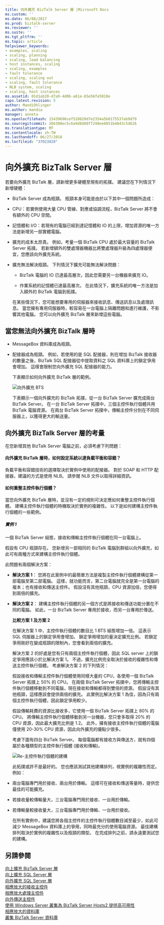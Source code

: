```yaml
---
title: 向外擴充 BizTalk Server 層 |Microsoft Docs
ms.custom: ''
ms.date: 06/08/2017
ms.prod: biztalk-server
ms.reviewer: ''
ms.suite: ''
ms.tgt_pltfrm: ''
ms.topic: article
helpviewer_keywords:
- examples, scaling
- scaling, planning
- scaling, load balancing
- host instances, scaling
- scaling, examples
- fault tolerance
- scaling, scaling out
- scaling, fault tolerance
- NLB system, scaling
- scaling, host instances
ms.assetid: 01d1ab20-d7a9-4d0b-a61e-65e56fe5010e
caps.latest.revision: 5
author: MandiOhlinger
ms.author: mandia
manager: anneta
ms.openlocfilehash: 15439696cef510820d7e2354a5b0175537ab9d79
ms.sourcegitcommit: 266308ec5c6a9d8d80ff298ee6051b4843c5d626
ms.translationtype: MT
ms.contentlocale: zh-TW
ms.lasthandoff: 06/27/2018
ms.locfileid: "37023828"
---
```

# <a name="scaling-out-the-biztalk-server-tier"></a>向外擴充 BizTalk Server 層
若要向外擴充 BizTalk 層，請新增更多硬體至現有的拓撲。 建議您在下列情況下新增硬體：  
  
- BizTalk Server 成為瓶頸。 瓶頸本身可能是由於以下其中一個問題所造成：  
  
- CPU：若實例使用大量 CPU 管線、對應或協調流程，BizTalk Server 將不會有額外的 CPU 空間。  
  
- 記憶體和 I/O：若現有的電腦已經到達記憶體和 IO 的上限，增加資源的唯一方法是新增另一部實體電腦。  
  
- 擴充的成本太昂貴。 例如，考量一個 BizTalk CPU 處於最大容量的 BizTalk Server 拓撲。 若新增額外的雙處理器機器比將雙處理器升級為四處理器便宜，您應該向外擴充系統。  
  
- 擴充無法解決瓶頸。 下列情況下擴充可能無法解決問題：  
  
  -   BizTalk 電腦的 IO 已達最高層次，因此您需要另一台機器來擴充 IO。  
  
  -   作業系統的記憶體已達最高層次。 在此情況下，擴充系統的唯一方法是加入額外的 BizTalk 電腦到拓撲。  
  
  在某些情況下，您可能想要專用的伺服器來接收訊息、傳送訊息以及處理訊息。 當您擁有專用伺服器時，較容易在一台電腦上隔離問題和進行維護，不影響其他電腦。 您可以向外擴充 BizTalk 層來新增這些電腦。  
  
## <a name="when-you-cant-scale-out-the-biztalk-tier"></a>當您無法向外擴充 BizTalk 層時  
  
- MessageBox 資料庫成為瓶頸。  
  
- 配接器成為瓶頸。 例如，若使用的是 SQL 配接器，則在增加 BizTalk 接收器的數量之後，BizTalk SQL 配接器從中提取資料之 SQL 資料庫上的鎖定爭用會增加。 這樣會限制您向外擴充 SQL 配接器的能力。  
  
  下表顯示如何向外擴充 BizTalk 層的範例。  
  
  ![向外擴充 BTS](../core/media/scaleoutbts.gif "ScaleOutBTS")  
  
  下表顯示一個向外擴充的 BizTalk 拓撲，從一台 BizTalk Server 擴充成兩台 BizTalk Server。 在一台 BizTalk Server 拓撲中，三個主控件執行個體共用 BizTalk 電腦資源。 在兩台 BizTalk Server 拓撲中，傳輸主控件分別在不同伺服器上，以獲得更大的輸送量。  
  
## <a name="considerations-when-scaling-out-the-biztalk-tier"></a>向外擴充 BizTalk Server 層的考量  
 在您新增其他 BizTalk Server 電腦之前，必須考慮下列問題：  
  
#### <a name="how-do-i-configure-the-system-for-load-balancing-and-fault-tolerance-when-i-scale-out-the-biztalk-tier"></a>向外擴充 BizTalk 層時，如何設定系統以達負載平衡和容錯？  
 負載平衡和容錯技術的選擇取決於實例中使用的配接器。 對於 SOAP 和 HTTP 配接器，建議的方式是使用 NLB。 請參閱 NLB 文件以取得詳細資訊。  
  
#### <a name="how-do-i-refactor-the-host-instances"></a>如何重整主控件執行個體？  
 當您向外擴充 BizTalk 層時，並沒有一定的規則可決定應如何重整主控件執行個體。 建構主控件執行個體的時機取決於實例的複雜性。 以下是如何建構主控件執行個體的一些範例。  
  
##### <a name="scenario-1"></a>實例 1  
 一個 BizTalk Server 組態，接收和傳輸主控件執行個體在同一台電腦上。  
  
 假設有 CPU 瓶頸存在。 您新增另一部相同的 BizTalk 電腦到群組以向外擴充，如此可有兩種方式來建構主控件執行個體。  
  
 此問題有兩個解決方案：  
  
- **解決方案 1**： 您將在此案例中的最簡單方法是複製主控件執行個體建構從第一部電腦至第二部電腦。 這樣，就功能而言，第二台電腦就完全是第一台電腦的複本；也有接收和傳送主控件。 假設沒有其他瓶頸，CPU 資源加倍，您便得到兩倍的擴充。  
  
- **解決方案 2**： 建構主控件執行個體的另一個方式是將接收和傳送功能分置在不同的電腦。 如此，一台 BizTalk Server 專用於接收，而另一台專用於傳送。  
  
  **比較方案 1 及方案 2**  
  
  在解決方案 1 中，主控件執行個體的數目比 1 BTS 組態增加一倍。 這表示 SQL 伺服器上的鎖定爭用會增加。 鎖定爭用增加的量決定擴充比例。 若鎖定爭用剛好在變成瓶頸的限制內，您會看到兩倍的擴充。  
  
  解決方案 2 的好處是您有只有兩個主控件執行個體，因此 SQL server 上的鎖定爭用應該小於比解決方案 1。 不過，擴充比例完全取決於接收的複雜性和傳送主控件執行個體。 考慮解決方案 2 的下列情況：  
  
  假設接收和傳輸主控件執行個體使用同樣大量的 CPU，各使用一個 BizTalk Server 拓撲上 50% 的 CPU。 在兩個 BizTalk Server 拓撲中，您將傳輸主控件執行個體移動到不同電腦，現在接收和傳輸都得到雙倍的資源。 假設沒有其他瓶頸，這樣應該會提供兩倍的擴充。 此實例比解決方案 1 為佳，因為只有兩個主控件執行個體，因此鎖定爭用較少。  
  
  假設傳輸耗費的資源比接收多，它使用一個 BizTalk Server 拓撲上 80% 的 CPU。 將傳輸主控件執行個體移動到另一台機器，您只會多取得 20% 的 CPU 資源，因此最大擴充比例是 1.2。 此外，擁有接收主控件執行個體的電腦僅使用 20-30% CPU 資源，因此向外擴充的優點少很多。  
  
  考慮下圖有四台 BizTalk Server。 每個電腦都有接收方與傳送方，就有四個屬於各種類型的主控件執行個體 (接收和傳輸)。  
  
  ![Re&#45;主控件執行個體的建構](../core/media/refactoringhostinstances.gif "RefactoringHostinstances")  
  
  此拓撲或許不是最好的。 您也應該測試其他建構排列，視實例的複雜性而定。 例如：  
  
- 兩台電腦專門用於接收、兩台用於傳輸。 這樣可在接收和傳送等量時，提供您最佳的可能擴充。  
  
- 若接收量較傳輸量大，三台電腦專門用於接收、一台用於傳輸。  
  
- 若傳輸量較接收量大，三台電腦專門用於傳輸、一台用於接收。  
  
  在所有實例中，建議您將各個主控件的主控件執行個體數目減至最少，如此可減少 MessageBox 資料庫上的爭用，同時最充分的使用電腦資源。 最佳建構排列取決於實例的複雜性以及瓶頸的類型。 在完成排列之前，請永遠要測試您的建構。  
  
## <a name="see-also"></a>另請參閱  
 [向上擴充 BizTalk Server 層](../core/scaling-up-the-biztalk-server-tier.md)   
 [向上擴充 SQL Server 層](../core/scaling-up-the-sql-server-tier.md)   
 [向外擴充 SQL Server 層](../core/scaling-out-the-sql-server-tier.md)   
 [相應放大的接收主控件](../core/scaled-out-receiving-hosts.md)   
 [相應放大處理主控件](../core/scaled-out-processing-hosts.md)   
 [向外傳送主控件](../core/scaled-out-sending-hosts.md)   
 [使用 Windows Server 叢集為 BizTalk Server Hosts2 提供高可用性](../core/use-windows-cluster-to-provide-high-availability-for-biztalk-hosts.md)   
 [相應放大的資料庫](../core/scaled-out-databases.md)   
 [叢集 BizTalk Server 資料庫](../core/clustering-the-biztalk-server-databases1.md)